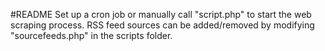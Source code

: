 #README
Set up a cron job or manually call "script.php" to start the web scraping process.
RSS feed sources can be added/removed by modifying "sourcefeeds.php" in the scripts folder.